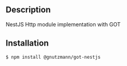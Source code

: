 ## Description

NestJS Http module implementation with GOT

## Installation

```bash
$ npm install @gnutzmann/got-nestjs
```
